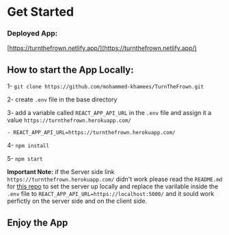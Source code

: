 # Get Started

### Deployed App:

[https://turnthefrown.netlify.app/](https://turnthefrown.netlify.app/)

## How to start the App Locally:

1- `git clone https://github.com/mohammed-khamees/TurnTheFrown.git`

2- create `.env` file in the base directory

3- add a variable called `REACT_APP_API_URL` in the `.env` file and assign it a value `https://turnthefrown.herokuapp.com/`

    - REACT_APP_API_URL=https://turnthefrown.herokuapp.com/

4- `npm install`

5- `npm start`

**Important Note:** if the Server side link `https://turnthefrown.herokuapp.com/` didn't work please read the `README.md` for [this repo](https://github.com/mohammed-khamees/TurnTheFrownBack) to set the server up locally and replace the varilable inside the `.env` file to `REACT_APP_API_URL=https://localhost:5000/` and it sould work perfictly on the server side and on the client side.

## Enjoy the App

